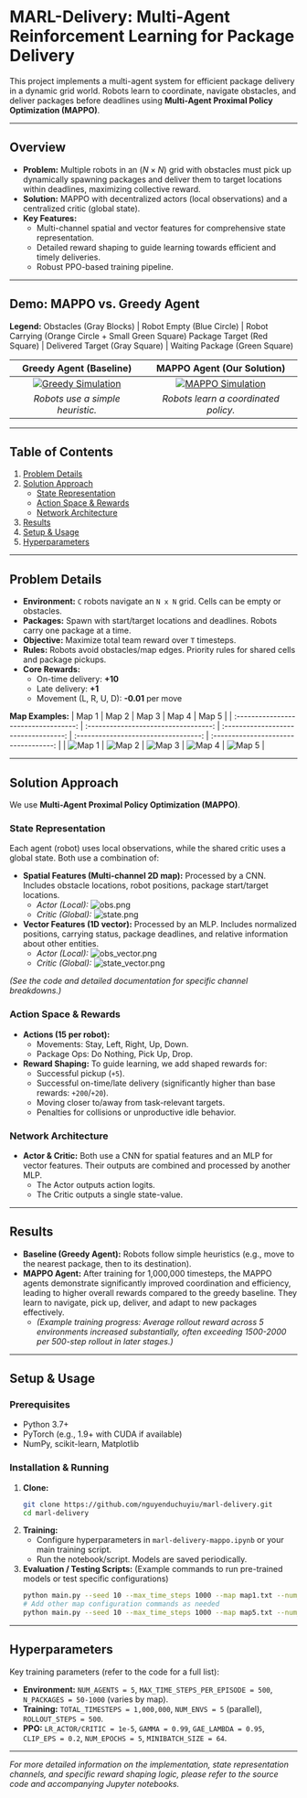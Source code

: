 # MARL-Delivery: Multi-Agent Reinforcement Learning for Package Delivery

This project implements a multi-agent system for efficient package delivery in a dynamic grid world. Robots learn to coordinate, navigate obstacles, and deliver packages before deadlines using **Multi-Agent Proximal Policy Optimization (MAPPO)**.

---

## Overview

*   **Problem:** Multiple robots in an $(N \times N)$ grid with obstacles must pick up dynamically spawning packages and deliver them to target locations within deadlines, maximizing collective reward.
*   **Solution:** MAPPO with decentralized actors (local observations) and a centralized critic (global state).
*   **Key Features:**
    *   Multi-channel spatial and vector features for comprehensive state representation.
    *   Detailed reward shaping to guide learning towards efficient and timely deliveries.
    *   Robust PPO-based training pipeline.

---

## Demo: MAPPO vs. Greedy Agent

**Legend:**
Obstacles (Gray Blocks) | Robot Empty (Blue Circle) | Robot Carrying (Orange Circle + Small Green Square)
Package Target (Red Square) | Delivered Target (Gray Square) | Waiting Package (Green Square)

| Greedy Agent (Baseline)                                     | MAPPO Agent (Our Solution)                                      |
| :----------------------------------------------------------: | :-------------------------------------------------------------: |
| [![Greedy Simulation](demo/greedy_simulation.gif)](demo/greedy_simulation.mp4) | [![MAPPO Simulation](demo/mappo_simulation.gif)](demo/mappo_simulation.mp4) |
| *Robots use a simple heuristic.*                             | *Robots learn a coordinated policy.*                            |

---

## Table of Contents

1.  [Problem Details](#problem-details)
2.  [Solution Approach](#solution-approach)
    *   [State Representation](#state-representation)
    *   [Action Space & Rewards](#action-space--rewards)
    *   [Network Architecture](#network-architecture)
3.  [Results](#results)
4.  [Setup & Usage](#setup--usage)
5.  [Hyperparameters](#hyperparameters)

---

## Problem Details

*   **Environment:** `C` robots navigate an `N x N` grid. Cells can be empty or obstacles.
*   **Packages:** Spawn with start/target locations and deadlines. Robots carry one package at a time.
*   **Objective:** Maximize total team reward over `T` timesteps.
*   **Rules:** Robots avoid obstacles/map edges. Priority rules for shared cells and package pickups.
*   **Core Rewards:**
    *   On-time delivery: **+10**
    *   Late delivery: **+1**
    *   Movement (L, R, U, D): **-0.01** per move

**Map Examples:**
| Map 1                               | Map 2                               | Map 3                               | Map 4                               | Map 5                               |
| :----------------------------------: | :----------------------------------: | :----------------------------------: | :----------------------------------: | :----------------------------------: |
| ![Map 1](demo/map1.png)             | ![Map 2](demo/map2.png)             | ![Map 3](demo/map3.png)             | ![Map 4](demo/map4.png)             | ![Map 5](demo/map5.png)             |

---

## Solution Approach

We use **Multi-Agent Proximal Policy Optimization (MAPPO)**.

### State Representation

Each agent (robot) uses local observations, while the shared critic uses a global state. Both use a combination of:
*   **Spatial Features (Multi-channel 2D map):** Processed by a CNN. Includes obstacle locations, robot positions, package start/target locations.
    *   *Actor (Local):* ![obs.png](demo/obs.png)
    *   *Critic (Global):* ![state.png](demo/state.png)
*   **Vector Features (1D vector):** Processed by an MLP. Includes normalized positions, carrying status, package deadlines, and relative information about other entities.
    *   *Actor (Local):* ![obs_vector.png](demo/obs_vector.png)
    *   *Critic (Global):* ![state_vector.png](demo/state_vector.png)

*(See the code and detailed documentation for specific channel breakdowns.)*

### Action Space & Rewards

*   **Actions (15 per robot):**
    *   Movements: Stay, Left, Right, Up, Down.
    *   Package Ops: Do Nothing, Pick Up, Drop.
*   **Reward Shaping:** To guide learning, we add shaped rewards for:
    *   Successful pickup (`+5`).
    *   Successful on-time/late delivery (significantly higher than base rewards: `+200`/`+20`).
    *   Moving closer to/away from task-relevant targets.
    *   Penalties for collisions or unproductive idle behavior.

### Network Architecture

*   **Actor & Critic:** Both use a CNN for spatial features and an MLP for vector features. Their outputs are combined and processed by another MLP.
    *   The Actor outputs action logits.
    *   The Critic outputs a single state-value.

---

## Results

*   **Baseline (Greedy Agent):** Robots follow simple heuristics (e.g., move to the nearest package, then to its destination).
*   **MAPPO Agent:** After training for 1,000,000 timesteps, the MAPPO agents demonstrate significantly improved coordination and efficiency, leading to higher overall rewards compared to the greedy baseline. They learn to navigate, pick up, deliver, and adapt to new packages effectively.
    *   *(Example training progress: Average rollout reward across 5 environments increased substantially, often exceeding 1500-2000 per 500-step rollout in later stages.)*

---

## Setup & Usage

### Prerequisites
*   Python 3.7+
*   PyTorch (e.g., 1.9+ with CUDA if available)
*   NumPy, scikit-learn, Matplotlib

### Installation & Running
1.  **Clone:**
    ```bash
    git clone https://github.com/nguyenduchuyiu/marl-delivery.git
    cd marl-delivery
    ```
2.  **Training:**
    *   Configure hyperparameters in `marl-delivery-mappo.ipynb` or your main training script.
    *   Run the notebook/script. Models are saved periodically.
3.  **Evaluation / Testing Scripts:**
    (Example commands to run pre-trained models or test specific configurations)
    ```bash
    python main.py --seed 10 --max_time_steps 1000 --map map1.txt --num_agents 5 --n_packages 100
    # Add other map configuration commands as needed
    python main.py --seed 10 --max_time_steps 1000 --map map5.txt --num_agents 10 --n_packages 1000
    ```

---

## Hyperparameters

Key training parameters (refer to the code for a full list):
*   **Environment:** `NUM_AGENTS = 5`, `MAX_TIME_STEPS_PER_EPISODE = 500`, `N_PACKAGES = 50-1000` (varies by map).
*   **Training:** `TOTAL_TIMESTEPS = 1,000,000`, `NUM_ENVS = 5` (parallel), `ROLLOUT_STEPS = 500`.
*   **PPO:** `LR_ACTOR/CRITIC = 1e-5`, `GAMMA = 0.99`, `GAE_LAMBDA = 0.95`, `CLIP_EPS = 0.2`, `NUM_EPOCHS = 5`, `MINIBATCH_SIZE = 64`.

---

*For more detailed information on the implementation, state representation channels, and specific reward shaping logic, please refer to the source code and accompanying Jupyter notebooks.*